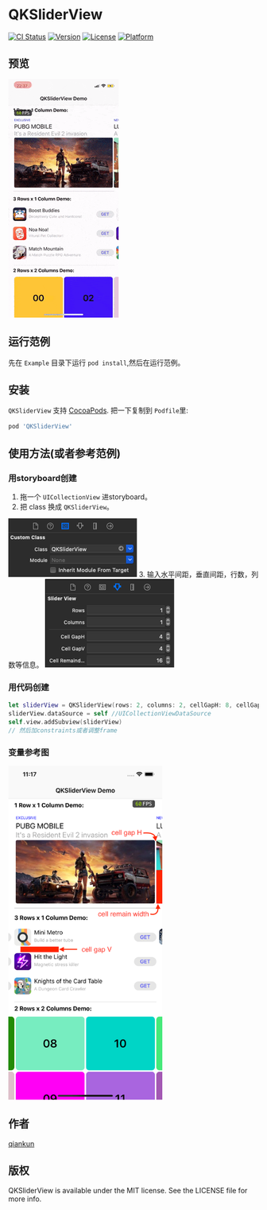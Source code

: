 # QKSliderView

[![CI Status](https://img.shields.io/travis/qkzhu/QKSliderView.svg?style=flat)](https://travis-ci.org/qkzhu/QKSliderView)
[![Version](https://img.shields.io/cocoapods/v/QKSliderView.svg?style=flat)](https://cocoapods.org/pods/QKSliderView)
[![License](https://img.shields.io/cocoapods/l/QKSliderView.svg?style=flat)](https://cocoapods.org/pods/QKSliderView)
[![Platform](https://img.shields.io/cocoapods/p/QKSliderView.svg?style=flat)](https://cocoapods.org/pods/QKSliderView)

## 预览
<img src="images/demo.gif" width="222" height="480"/>

## 运行范例

先在 `Example` 目录下运行 `pod install`,然后在运行范例。

## 安装

`QKSliderView` 支持 [CocoaPods](https://cocoapods.org). 把一下复制到 `Podfile`里:

```ruby
pod 'QKSliderView'
```

## 使用方法(或者参考范例)
### 用storyboard创建
1. 拖一个 `UICollectionView` 进storyboard。
2. 把 class 换成 `QKSliderView`。
<img src="images/class.png"/>
3. 输入水平间距，垂直间距，行数，列数等信息。
<img src="images/config.png"/>

### 用代码创建
```Swift
let sliderView = QKSliderView(rows: 2, columns: 2, cellGapH: 8, cellGapV: 4, cellRemainWidth: 8)
sliderView.dataSource = self //UICollectionViewDataSource
self.view.addSubview(sliderView)
// 然后加constraints或者调整frame
```

### 变量参考图
<img src="images/explain.png" width="310" height="672"/>

## 作者

[qiankun](lastencent@gmail.com)

## 版权

QKSliderView is available under the MIT license. See the LICENSE file for more info.
